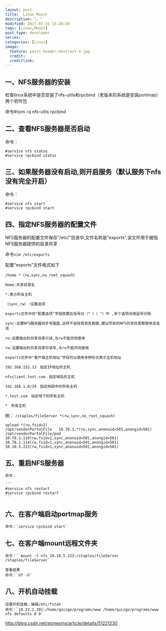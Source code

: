 ```yaml
---
layout: post
title:  Linux Mount
description: "。"
modified: 2017-07-31 15:20:20
tags: [Linux,Mount]
post_type: developer
series:
categories: [Linux]
image:
  feature: posts_header/abstract-4.jpg
  credit:
  creditlink:
---
```


## 一、NFS服务器的安装

检查linux系统中是否安装了nfs-utils和rpcbind（老版本的系统是安装portmap） 两个软件包

命令#rpm –q nfs-utils rpcbind



## 二、查看NFS服务器是否启动

命令：

```
#service nfs status
#service rpcbind status
```

## 三、如果服务器没有启动,则开启服务（默认服务下nfs没有完全开启）

命令：

```
#service nfs start
#service rpcbind start
```

## 四、指定NFS服务器的配置文件

NFS服务器的配置文件保存"/etc/"目录中,文件名称是"exports",该文件用于被指NFS服务器提供的目录共享

命令`vim /etc/exports`

配置"exports"文件格式如下

```
/home *（rw,sync,no_root_squash）

Home:共享目录名

*:表示所有主机

（sync,rw）:设置选项

exports文件中的"配置选项"字段放置在括号对（"（ ）"）中 ,多个选项间用逗号分隔

sync:设置NFS服务器同步写磁盘,这样不会轻易丢失数据,建议所有的NFS共享目录都使用该选项

ro:设置输出的共享目录只读,与rw不能共同使用

rw:设置输出的共享目录可读写,与ro不能共同使用

exports文件中"客户端主机地址"字段可以使用多种形式表示主机地址

192.168.152.13　指定IP地址的主机

nfsclient.test.com　指定域名的主机

192.168.1.0/24　指定网段中的所有主机

*.test.com　指定域下的所有主机

*　所有主机
```

例： `/staples/fileServer *(rw,sync,no_root_squash)`

```
upload *(rw,fsid=2)
/opt/vendorPortalFile   10.78.1.*(rw,sync,anonuid=501,anongid=501)
/opt/vendorPortalFile/pod 10.78.1.119(rw,fsid=1,sync,anonuid=501,anongid=501) 10.78.1.114(rw,fsid=1,sync,anonuid=501,anongid=501) 10.10.5.223(rw,fsid=1,sync,anonuid=501,anongid=501)
```



## 五、重启NFS服务器

    命令：

    ```
    #service nfs restart
    #service rpcbind restart
    ```

## 六、在客户端启动portmap服务

    命令：`service rpcbind start`

## 七、在客户端mount远程文件夹
    命令：` mount -t nfs 10.10.5.223:/staples/fileServer /staples/fileServer`

    查看结果
    命令：`df -h`


## 八、开机自动挂载
    设置开机挂载，编辑/etc/fstab
    命令：`10.32.2.201:/home/quizgo/programs/www /home/quizgo/programs/www    nfs defaults 0 0`



http://blog.csdn.net/stonexmx/article/details/51221230
